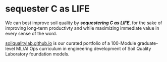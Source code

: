 # sequester C as LIFE

We can best improve soil quality by ***sequestering C as LIFE***, for the sake of improving long-term productivty and while maximizing immediate value in every sense of the word.

[soilqualitylab.github.io](https://soilqualitylab.github.io) is our curated portfolio of a 100-Module graduate-level ML/AI Ops curriculum in engineering development of Soil Quality Laboratory foundation models.
